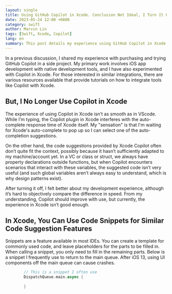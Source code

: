```yaml
---
layout: single
title: Using GitHub Copilot in Xcode. Conclusion Not Ideal, I Turn It Off When Using Xcode
date: 2023-05-24 12:00 +0800
category: swift
author: Marvin Lin
tags: [Swift, Xcode, Copilot]
lang: en
summary: This post details my experience using GitHub Copilot in Xcode. Conclusion - it's not very effective, and I prefer to turn it off while using Xcode.
---
```


In a previous discussion, I shared my experience with purchasing and trying GitHub Copilot in a side project. My primary work involves iOS app development with native development tools, and I have also experimented with Copilot in Xcode. For those interested in similar integrations, there are various resources available that provide tutorials on how to integrate tools like Copilot with Xcode.

## But, I No Longer Use Copilot in Xcode

The experience of using Copilot in Xcode isn’t as smooth as in VScode. While I’m typing, the Copilot plugin in Xcode interferes with the auto-complete response time of Xcode itself. My "sensation" is that I'm waiting for Xcode's auto-complete to pop up so I can select one of the auto-completion suggestions.

On the other hand, the code suggestions provided by Xcode Copilot often don’t quite fit the context, possibly because it hasn’t sufficiently adapted to my machine/account yet. In a VC or class or struct, we always have property declarations outside functions, but when Copilot encounters scenarios that interact with these variables, the suggested code isn’t very useful (and such global variables aren’t always easy to understand, which is why design patterns exist).

After turning it off, I felt better about my development experience, although it’s hard to objectively compare the difference in speed. From my understanding, Copilot should improve with use, but currently, the experience in Xcode isn’t good enough.

## In Xcode, You Can Use Code Snippets for Similar Code Suggestion Features

Snippets are a feature available in most IDEs. You can create a template for commonly used code, and leave placeholders for the parts to be filled in. When calling a snippet, you only need to fill in the remaining parts. Below is a snippet I frequently use to return to the main queue. After iOS 13, using UI components off the main queue can cause crashes.

```swift
        // This is a snippet I often use
        DispatchQueue.main.async {
            
        }
```